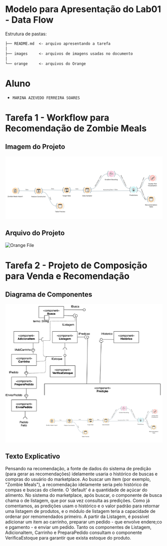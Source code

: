 # Modelo para Apresentação do Lab01 - Data Flow

Estrutura de pastas:

~~~
├── README.md  <- arquivo apresentando a tarefa
│
├── images     <- arquivos de imagens usadas no documento
│
└── orange     <- arquivos do Orange
~~~

# Aluno
* `MARINA AZEVEDO FERREIRA SOARES`

# Tarefa 1 - Workflow para Recomendação de Zombie Meals

## Imagem do Projeto
![Workflow Orange](images/orange-zombie-meals-prediction.png)

## Arquivo do Projeto
![Orange File ](https://github.com/mazevedofs/component2learn/blob/master/labs/2021/01-data-flow/solucoes/marina-azevedo-ferreira-soares-mazevedofs/orange/zombie-meals.ows)
# Tarefa 2 - Projeto de Composição para Venda e Recomendação

## Diagrama de Componentes

![Diagrama Venda](images/diagrama-componentes-venda.png)

## Texto Explicativo

Pensando na recomendação,  a fonte de dados do sistema de predição (para gerar as recomendações) idelamente usaria o histórico de buscas e compras do usuário do marketplace.
Ao buscar um item (por exemplo, "Zombie Meals"), a recomendação idelamente seria pelo histórico de compas e buscas do cliente. O 'default' é a quantidade de açúcar do alimento.
No sistema do marketplace, após buscar, o componente de busca chama o de listagem, que por sua vez consulta as predições. Como já comentamos, as predições usam o histórico e o valor padrão
para retornar uma listagem de produtos, e o módulo de listagem teria a capacidade de ordenar por remomendados primeiro.
A partir da Listagem, é possível adicionar um item ao carrinho, preparar um pedido - que envolve endere;co e pgamento -  e enviar um pedido.
Tanto os componentes de Listagem, AdicionaItem, Carrinho e PreparaPedido consultam o componente VerificaEstoque para garantir que exista estoque do produto.
